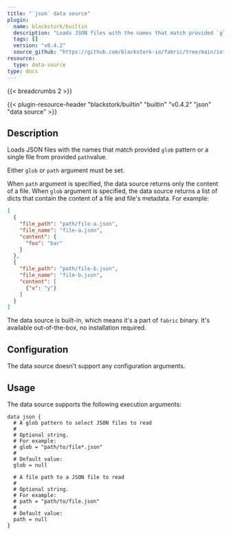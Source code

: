 ```yaml
---
title: "`json` data source"
plugin:
  name: blackstork/builtin
  description: "Loads JSON files with the names that match provided `glob` pattern or a single file from provided `path`value"
  tags: []
  version: "v0.4.2"
  source_github: "https://github.com/blackstork-io/fabric/tree/main/internal/builtin/"
resource:
  type: data-source
type: docs
---
```


{{< breadcrumbs 2 >}}

{{< plugin-resource-header "blackstork/builtin" "builtin" "v0.4.2" "json" "data source" >}}

## Description
Loads JSON files with the names that match provided `glob` pattern or a single file from provided `path`value.

Either `glob` or `path` argument must be set.

When `path` argument is specified, the data source returns only the content of a file.
When `glob` argument is specified, the data source returns a list of dicts that contain the content of a file and file's metadata. For example:

```json
[
  {
    "file_path": "path/file-a.json",
    "file_name": "file-a.json",
    "content": {
      "foo": "bar"
    }
  },
  {
    "file_path": "path/file-b.json",
    "file_name": "file-b.json",
    "content": [
      {"x": "y"}
    ]
  }
]
```

The data source is built-in, which means it's a part of `fabric` binary. It's available out-of-the-box, no installation required.

## Configuration

The data source doesn't support any configuration arguments.

## Usage

The data source supports the following execution arguments:

```hcl
data json {
  # A glob pattern to select JSON files to read
  #
  # Optional string.
  # For example:
  # glob = "path/to/file*.json"
  # 
  # Default value:
  glob = null

  # A file path to a JSON file to read
  #
  # Optional string.
  # For example:
  # path = "path/to/file.json"
  # 
  # Default value:
  path = null
}
```